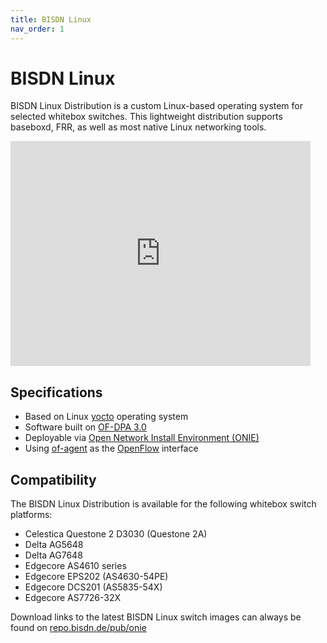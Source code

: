 ```yaml
---
title: BISDN Linux
nav_order: 1
---
```


# BISDN Linux

BISDN Linux Distribution is a custom Linux-based operating system for selected whitebox switches. This lightweight distribution supports baseboxd, FRR, as well as most native Linux networking tools.

<iframe width="480" height="360" src="https://www.youtube.com/embed/K3RUNxrvb8k" frameborder="0"> </iframe>

## Specifications

* Based on Linux [yocto](https://www.yoctoproject.org/software-overview/downloads/) operating system
* Software built on [OF-DPA 3.0](https://github.com/Broadcom-Switch/of-dpa)
* Deployable via [Open Network Install Environment (ONIE)](https://opencomputeproject.github.io/onie/)
* Using [of-agent](https://github.com/Broadcom-Switch/of-dpa/tree/master/src/ofagent) as the [OpenFlow](https://www.opennetworking.org/wp-content/uploads/2014/10/openflow-switch-v1.3.5.pdf) interface

## Compatibility

The BISDN Linux Distribution is available for the following whitebox switch platforms:

* Celestica Questone 2 D3030 (Questone 2A)
* Delta AG5648
* Delta AG7648
* Edgecore AS4610 series
* Edgecore EPS202 (AS4630-54PE)
* Edgecore DCS201 (AS5835-54X)
* Edgecore AS7726-32X

Download links to the latest BISDN Linux switch images can always be found on [repo.bisdn.de/pub/onie](http://repo.bisdn.de/pub/onie/)
